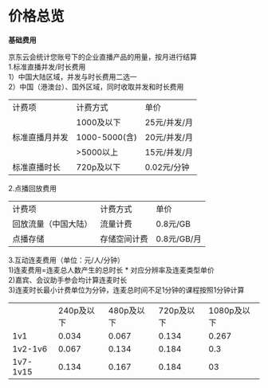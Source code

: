 # 价格总览

**基础费用**   

京东云会统计您账号下的企业直播产品的用量，按月进行结算     
1.标准直播并发/时长费用    
1）中国大陆区域，并发与时长费用二选一    
2）中国（港澳台）、国外区域，同时收取并发和时长费用      
<table>
<tr>
    <td>计费项<br/>
    <td>计费方式<br/>  
  <td>单价</td>
</tr>
  <tr>
    <td rowspan="3"> 标准直播月并发<br/>
    <td>1000及以下</td>
    <td>25元/并发/月</td>
</tr>
<tr>
    <td>1000-5000(含)</td>
    <td>20元/并发/月</td>
</tr>
  <tr>
    <td>>5000以上</td>
    <td>15元/并发/月</td>
</tr>
<tr>
    <td>标准直播时长</td>
    <td>720p及以下</td>
    <td>0.02元/分钟</td>
</tr>
</tr>
</table>

2.点播回放费用    
<table>
<tr>
    <td>计费项<br/>
    <td>计费方式<br/>  
  <td>单价</td>
</tr>
<tr>
    <td>回放流量（中国大陆）</td>
    <td>流量计费</td>
    <td>0.8元/GB</td>
</tr>
<tr>
    <td>点播存储</td>
    <td>存储空间计费</td>
    <td>0.8元/GB/月</td>
</tr>
</table>

3.互动连麦费用（单位：元/人/分钟）        
1)连麦费用=连麦总人数产生的总时长 * 对应分辨率及连麦类型单价       
2)嘉宾、会议助手参会均计算连麦时长   
3)连麦时长最小计费单位为分钟，连麦总时间不足1分钟的课程按照1分钟计算   
<table>
<tr>
    <td><br/>
    <td>240p及以下<br/>
    <td>480p及以下<br/>  
    <td>720p及以下<br/>  
  <td>1080p及以下</td>
</tr>
<tr>
    <td>1v1</td>
    <td>0.034</td>
    <td>0.067</td>
    <td>0.134</td>
    <td>0.267</td>
</tr>
<tr>
    <td>1v2-1v6</td>
    <td>0.067</td>
    <td>0.134</td>
    <td>0.184</td>
    <td>0.3</td>
</tr>
<tr>
    <td>1v7-1v15</td>
    <td>0.134</td>
    <td>0.167</td>
    <td>0.184</td>
    <td>03</td>
</tr>
</table>
